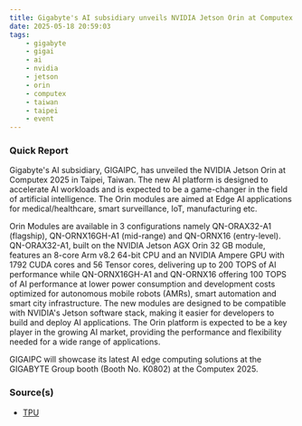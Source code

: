 ```yaml
---
title: Gigabyte's AI subsidiary unveils NVIDIA Jetson Orin at Computex 2025
date: 2025-05-18 20:59:03
tags:
    - gigabyte
    - gigai
    - ai
    - nvidia
    - jetson
    - orin
    - computex
    - taiwan
    - taipei
    - event
---
```


### Quick Report

Gigabyte\'s AI subsidiary, GIGAIPC, has unveiled the NVIDIA Jetson Orin at Computex 2025 in Taipei, Taiwan. The new AI platform is designed to accelerate AI workloads and is expected to be a game-changer in the field of artificial intelligence. The Orin modules are aimed at Edge AI applications for medical/healthcare, smart surveillance, IoT, manufacturing etc.

<!-- more -->

Orin Modules are available in 3 configurations namely QN-ORAX32-A1 (flagship), QN-ORNX16GH-A1 (mid-range) and QN-ORNX16 (entry-level). QN-ORAX32-A1, built on the NVIDIA Jetson AGX Orin 32 GB module, features an 8-core Arm v8.2 64-bit CPU and an NVIDIA Ampere GPU with 1792 CUDA cores and 56 Tensor cores, delivering up to 200 TOPS of AI performance while QN-ORNX16GH-A1  and QN-ORNX16 offering 100 TOPS of AI performance at lower power consumption and development costs optimized for autonomous mobile robots (AMRs), smart automation and smart city infrastructure.
The new modules are designed to be compatible with NVIDIA\'s Jetson software stack, making it easier for developers to build and deploy AI applications. The Orin platform is expected to be a key player in the growing AI market, providing the performance and flexibility needed for a wide range of applications.

GIGAIPC will showcase its latest AI edge computing solutions at the GIGABYTE Group booth (Booth No. K0802) at the Computex 2025.

### Source(s)

- [TPU][def]

[def]: https://www.techpowerup.com/336884/gigaipc-unveils-jetson-orin-series-at-computex-2025

